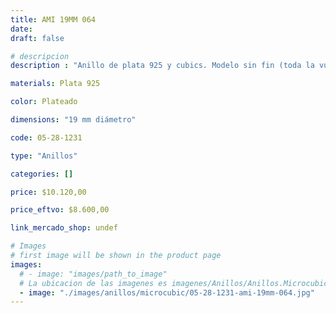 ```yaml
---
title: AMI 19MM 064
date: 
draft: false

# descripcion
description : "Anillo de plata 925 y cubics. Modelo sin fin (toda la vuelta completa del anillo con cubics). Espectacular!"

materials: Plata 925

color: Plateado

dimensions: "19 mm diámetro"

code: 05-28-1231

type: "Anillos"

categories: []

price: $10.120,00

price_eftvo: $8.600,00

link_mercado_shop: undef

# Images
# first image will be shown in the product page
images:
  # - image: "images/path_to_image"
  # La ubicacion de las imagenes es imagenes/Anillos/Anillos.Microcubic/05-28-1231-ami-19mm-064
  - image: "./images/anillos/microcubic/05-28-1231-ami-19mm-064.jpg"
---
```

